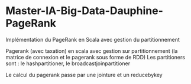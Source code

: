 # Master-IA-Big-Data-Dauphine-PageRank
Implémentation du PageRank en Scala avec gestion du partitionnement 

Pagerank  (avec taxation) en scala avec gestion sur partitionnement (la matrice de connexion et le pagerank sous forme de RDD)
Les partitioners sont : le hashpartitioner, le broadcastjoinpartitioner

Le calcul du pagerank passe par une jointure et un reducebykey

